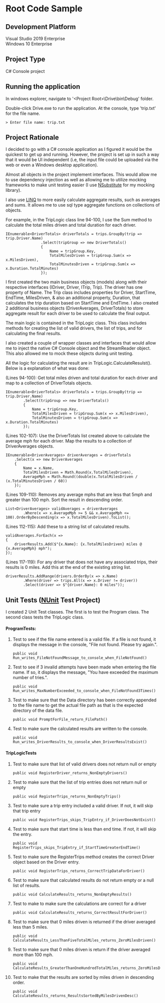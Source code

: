 # Root Code Sample

## Development Platform
Visual Studio 2019 Enterprise  
Windows 10 Enterprise

## Project Type
C# Console project

## Running the application
In windows explorer, navigate to '\<Project Root>\Drive\bin\Debug\' folder.

Double-click Drive.exe to run the application. At the console, type 'trip.txt' for the file name.
```
> Enter file name: trip.txt
```


## Project Rationale

I decided to go with a C# console application as I figured it would be the quickest to get up and running. However, the project is set up in such a way that it would be UI independent (i.e, the input file could be uploaded via the web or even a Windows desktop application). 

Almost all objects in the project implement interfaces. This would allow me to use dependency injection as well as allowing me to utilize mocking frameworks to make unit testing easier (I use [NSubstitute](https://nsubstitute.github.io/) for my mocking library).

I also use [LINQ]( https://docs.microsoft.com/en-us/dotnet/csharp/programming-guide/concepts/linq/) to more easily calculate aggregate results, such as averages and sums. It allows me to use sql type aggregate functions on collections of objects. 

For example, in the TripLogic class line 94-100, I use the Sum method to calculate the total miles driven and total duration for each driver.
```
IEnumerable<DriverTotals> driverTotals = trips.GroupBy(trip => trip.Driver.Name)
                .Select(tripGroup => new DriverTotals()
                {
                    Name = tripGroup.Key,
                    TotalMilesDriven = tripGroup.Sum(x => x.MilesDriven),
                    TotalMinutesDriven = tripGroup.Sum(x => x.Duration.TotalMinutes)
                });

```

I first created the two main business objects (models) along with their respective interfaces (IDriver, Driver, ITrip, Trip). The driver has one property of Name. The Trip class includes properties for Driver, StartTime, EndTime, MilesDriven, & also an additional property, Duration, that calculates the trip duration based on StartTime and EndTime. I also created 2 additional business objects (DriverAverages, DriverTotals) to store aggregate result for each driver to be used to calculate the final output.

The main logic is contained in the TripLogic class. This class includes methods for creating the list of valid drivers, the list of trips, and for calculating the final results.

I also created a couple of wrapper classes and interfaces that would allow me to inject the native C# Console object and the StreamReader object. This also allowed me to mock these objects during unit testing.

All the logic for calculating the result are in TripLogic.CalculateResulst(). Below is a explanation of what was done:

(Lines 94-100): Get total miles driven and total duration for each driver and map to a collection of DriverTotals objects.
```
IEnumerable<DriverTotals> driverTotals = trips.GroupBy(trip => trip.Driver.Name)
        .Select(tripGroup => new DriverTotals()
        {
            Name = tripGroup.Key,
            TotalMilesDriven = tripGroup.Sum(x => x.MilesDriven),
            TotalMinutesDriven = tripGroup.Sum(x => x.Duration.TotalMinutes)
        });
```
(Lines 102-107): Use the DriverTotals list created above to calculate the average mph for each driver. Map the results to a collection of DriverAverages objects.
```
IEnumerable<DriverAverages> driverAverages = driverTotals
    .Select(x => new DriverAverages
    {
        Name = x.Name,
        TotalMilesDriven = Math.Round(x.TotalMilesDriven),
        AverageMph = Math.Round((double)x.TotalMilesDriven / (x.TotalMinutesDriven / 60))
    });
```
(Lines 109-110): Removes any average mphs that are less that 5mph and greater than 100 mph. Sort the result in descending order.
```
List<DriverAverages> validAverages = driverAverages
        .Where(x => x.AverageMph >= 5 && x.AverageMph <= 100).OrderByDescending(x => x.TotalMilesDriven).ToList();
```
(Lines 112-115): Add these to a string list of calculated results.
```
validAverages.ForEach(x =>
{
    driverResults.Add($"{x.Name}: {x.TotalMilesDriven} miles @ {x.AverageMph} mph");
});
```
(Lines 117-119): For any driver that does not have any associated trips, their results is 0 miles. Add this at the end of the existing string list.
```  
driverResults.AddRange(drivers.OrderBy(x => x.Name)
        .Where(driver => trips.All(x => x.Driver != driver))
        .Select(driver => $"{driver.Name}: 0 miles"));
```
##  Unit Tests ([NUnit](https://nunit.org/) Test Project)

I created 2 Unit Test classes. The first is to test the Program class. The second class tests the TripLogic class.

#### ProgramTests: 

1. Test to see if the file name entered is a valid file. If a file is not found, it displays the message in the console, "File not found. Please try again.".
   ```
   public void Run_writes_FileNotFoundMessage_to_console_when_FileNotFound()
   ```
2. Test to see if 3 invalid attempts have been made when entering the file name. If so, it displays the message, "You have exceeded the maximum number of tries.".
   ```
   public void Run_writes_MaxNumberExceeded_to_console_when_FileNotFound3Times()
   ```
3. Test to make sure that the Data directory has been correctly appended to the file name to get the actual file path as that is the expected directory of the data file.
   ```
   public void PromptForFile_return_FilePath()
   ```
4. Test to make sure the calculated results are written to the console.
   ```
   public void Run_writes_DriverResults_to_console_when_DriverResultsExist()
   ```

#### TripLogicTests
1. Test to make sure that list of valid drivers does not return null or empty
   ```
   public void RegisterDriver_returns_NonEmptyDrivers()
   ```
2. Test to make sure that the list of trip entries does not return null or empty
   ```
   public void RegisterTrips_returns_NonEmptyTrips()
   ```
3. Test to make sure a trip entry included a valid driver. If not, it will skip that trip entry
   ```
   public void RegisterTrips_skips_TripEntry_if_DriverDoesNotExist()
   ```
4. Test to make sure that start time is less than end time. If not, it will skip the entry.
   ```
   public void RegisterTrips_skips_TripEntry_if_StartTimeGreaterEndTime()
   ```
5. Test to make sure the RegisterTrips method creates the correct Driver object based on the Driver entry.
   ```
   public void RegisterTrips_returns_CorrectTripDataForDriver()
   ```
6. Test to make sure that calculated results do not return empty or a null list of results.
   ```
   public void CalculateResults_returns_NonEmptyResults()
   ```
7. Test to make to make sure the calculations are correct for a driver
   ```
   public void CalculateResults_returns_CorrectResultForDriver()
   ```
8. Test to make sure that 0 miles driven is returned if the driver averaged less than 5 miles.
   ```
   public void CalculateResults_LessThanFiveTotalMiles_returns_ZeroMilesDriven()
   ```
9. Test to make sure that 0 miles driven is return if the driver averaged more than 100 mph.
   ```
   public void CalculateResults_GreaterThanOneHundredTotalMiles_returns_ZeroMilesDriven()
   ```
10. Test to make that the results are sorted by miles driven in descending order.
    ```
    public void CalculateResults_returns_ResultsSortedByMilesDrivenDesc()
    ``` 

